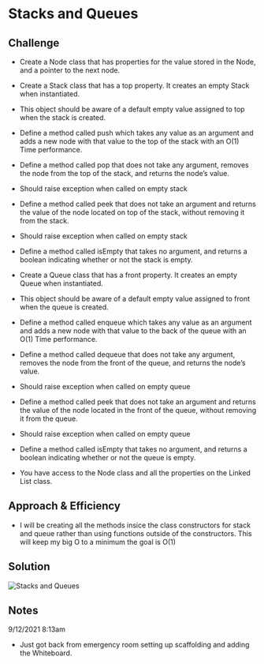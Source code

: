 # Stacks and Queues
<!-- Short summary or background information -->

## Challenge
<!-- Description of the challenge -->

- Create a Node class that has properties for the value stored in the Node, and a pointer to the next node.

 - Create a Stack class that has a top property. It creates an empty Stack when instantiated.
 - This object should be aware of a default empty value assigned to top when the stack is created.
 - Define a method called push which takes any value as an argument and     adds a new node with that value to the top of the stack with an O(1) Time performance.
 - Define a method called pop that does not take any argument, removes the node from the top of the stack, and returns the node’s value.
 - Should raise exception when called on empty stack
 - Define a method called peek that does not take an argument and returns   the value of the node located on top of the stack, without removing it from the stack.
 - Should raise exception when called on empty stack
 - Define a method called isEmpty that takes no argument, and returns a boolean indicating whether or not the stack is empty.
 - Create a Queue class that has a front property. It creates an empty Queue when instantiated.
 - This object should be aware of a default empty value assigned to front when the queue is created.
 - Define a method called enqueue which takes any value as an argument and adds a new node with that value to the back of the queue with an O(1) Time performance.
 - Define a method called dequeue that does not take any argument, removes the node from the front of the queue, and returns the node’s value.
 - Should raise exception when called on empty queue
 - Define a method called peek that does not take an argument and returns the value of the node located in the front of the queue, without removing it from the queue.
 - Should raise exception when called on empty queue
 - Define a method called isEmpty that takes no argument, and returns a boolean indicating whether or not the queue is empty.
 - You have access to the Node class and all the properties on the Linked List class.


## Approach & Efficiency
<!-- What approach did you take? Why? What is the Big O space/time for this approach? -->
- I will be creating all the methods insice the class constructors for stack and queue rather than using functions outside of the constructors. This will keep my big O to a minimum the goal is O(1)



## Solution
<!-- Embedded whiteboard image -->


![Stacks and Queues](stacksQueues.png)

## Notes

9/12/2021 8:13am

- Just got back from emergency room setting up scaffolding and adding the Whiteboard.